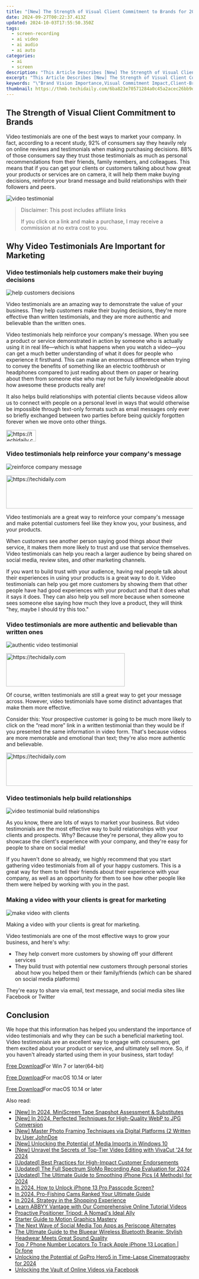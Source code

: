```yaml
---
title: "[New] The Strength of Visual Client Commitment to Brands for 2024"
date: 2024-09-27T00:22:37.413Z
updated: 2024-10-03T17:55:50.350Z
tags: 
  - screen-recording
  - ai video
  - ai audio
  - ai auto
categories: 
  - ai
  - screen
description: "This Article Describes [New] The Strength of Visual Client Commitment to Brands for 2024"
excerpt: "This Article Describes [New] The Strength of Visual Client Commitment to Brands for 2024"
keywords: "\"Brand Vision Importance,Visual Commitment Impact,Client-Brand Alignment,Consumer Brand Loyalty,Strong Visual Affinity,Brand Image Clarity,Visual Trust in Brands\""
thumbnail: https://thmb.techidaily.com/6ba823e70571284a0c45a2acec26bb9d28a4fab8bdde6a1d84cbac37f185e31d.jpg
---
```


## The Strength of Visual Client Commitment to Brands

Video testimonials are one of the best ways to market your company. In fact, according to a recent study, 92% of consumers say they heavily rely on online reviews and testimonials when making purchasing decisions. 88% of those consumers say they trust those testimonials as much as personal recommendations from their friends, family members, and colleagues. This means that if you can get your clients or customers talking about how great your products or services are on camera, it will help them make buying decisions, reinforce your brand message and build relationships with their followers and peers.

![video testimonial](https://images.wondershare.com/filmora/article-images/2022/07/video-testimonial.jpg)

>  Disclaimer: This post includes affiliate links
>
>  If you click on a link and make a purchase, I may receive a commission at no extra cost to you.
>

## Why Video Testimonials Are Important for Marketing

### Video testimonials help customers make their buying decisions

![help customers decisions](https://images.wondershare.com/filmora/article-images/2022/07/help-customers-decisions.jpg)

Video testimonials are an amazing way to demonstrate the value of your business. They help customers make their buying decisions, they're more effective than written testimonials, and they are more authentic and believable than the written ones.

Video testimonials help reinforce your company's message. When you see a product or service demonstrated in action by someone who is actually using it in real life—which is what happens when you watch a video—you can get a much better understanding of what it does for people who experience it firsthand. This can make an enormous difference when trying to convey the benefits of something like an electric toothbrush or headphones compared to just reading about them on paper or hearing about them from someone else who may not be fully knowledgeable about how awesome these products really are!

It also helps build relationships with potential clients because videos allow us to connect with people on a personal level in ways that would otherwise be impossible through text-only formats such as email messages only ever so briefly exchanged between two parties before being quickly forgotten forever when we move onto other things.

<!-- affiliate ads begin -->
<a href="https://25home.pxf.io/c/5597632/2148634/16836" target="_top" id="2148634">
  <img src="//a.impactradius-go.com/display-ad/16836-2148634" border="0" alt="https://techidaily.com" width="80" height="31"/>
</a>
<img height="0" width="0" src="https://25home.pxf.io/i/5597632/2148634/16836" style="position:absolute;visibility:hidden;" border="0" />
<!-- affiliate ads end -->

### Video testimonials help reinforce your company's message

![reinforce company message](https://images.wondershare.com/filmora/article-images/2022/07/reinforce-company-message.jpg)

<!-- affiliate ads begin -->
<a href="https://appsumo.8odi.net/c/5597632/2087389/7443" target="_top" id="2087389">
  <img src="//a.impactradius-go.com/display-ad/7443-2087389" border="0" alt="https://techidaily.com" width="728" height="90"/>
</a>
<img height="0" width="0" src="https://appsumo.8odi.net/i/5597632/2087389/7443" style="position:absolute;visibility:hidden;" border="0" />
<!-- affiliate ads end -->

Video testimonials are a great way to reinforce your company's message and make potential customers feel like they know you, your business, and your products.

When customers see another person saying good things about their service, it makes them more likely to trust and use that service themselves. Video testimonials can help you reach a larger audience by being shared on social media, review sites, and other marketing channels.

If you want to build trust with your audience, having real people talk about their experiences in using your products is a great way to do it. Video testimonials can help you get more customers by showing them that other people have had good experiences with your product and that it does what it says it does. They can also help you sell more because when someone sees someone else saying how much they love a product, they will think "hey, maybe I should try this too."

### Video testimonials are more authentic and believable than written ones

![authentic video testimonial](https://images.wondershare.com/filmora/article-images/2022/07/authentic-video-testimonial.jpg)

<!-- affiliate ads begin -->
<a href="https://aligracehair.sjv.io/c/5597632/2135401/19272" target="_top" id="2135401">
  <img src="//a.impactradius-go.com/display-ad/19272-2135401" border="0" alt="https://techidaily.com" width="320" height="90"/>
</a>
<img height="0" width="0" src="https://aligracehair.sjv.io/i/5597632/2135401/19272" style="position:absolute;visibility:hidden;" border="0" />
<!-- affiliate ads end -->

Of course, written testimonials are still a great way to get your message across. However, video testimonials have some distinct advantages that make them more effective.

Consider this: Your prospective customer is going to be much more likely to click on the “read more” link in a written testimonial than they would be if you presented the same information in video form. That's because videos are more memorable and emotional than text; they're also more authentic and believable.

<!-- affiliate ads begin -->
<a href="https://ephamedtechinc.pxf.io/c/5597632/2126492/26400" target="_top" id="2126492">
  <img src="//a.impactradius-go.com/display-ad/26400-2126492" border="0" alt="https://techidaily.com" width="640" height="90"/>
</a>
<img height="0" width="0" src="https://ephamedtechinc.pxf.io/i/5597632/2126492/26400" style="position:absolute;visibility:hidden;" border="0" />
<!-- affiliate ads end -->

### Video testimonials help build relationships

![video testimonial build relationships](https://images.wondershare.com/filmora/article-images/2022/07/video-testimonial-build-relationships.jpg)

As you know, there are lots of ways to market your business. But video testimonials are the most effective way to build relationships with your clients and prospects. Why? Because they're personal, they allow you to showcase the client's experience with your company, and they're easy for people to share on social media!

If you haven't done so already, we highly recommend that you start gathering video testimonials from all of your happy customers. This is a great way for them to tell their friends about their experience with your company, as well as an opportunity for them to see how other people like them were helped by working with you in the past.

### Making a video with your clients is great for marketing

![make video with clients](https://images.wondershare.com/filmora/article-images/2022/07/make-video-with-clients.jpg)

Making a video with your clients is great for marketing.

Video testimonials are one of the most effective ways to grow your business, and here's why:

* They help convert more customers by showing off your different services
* They build trust with potential new customers through personal stories about how you helped them or their family/friends (which can be shared on social media platforms)

They're easy to share via email, text message, and social media sites like Facebook or Twitter

## Conclusion

We hope that this information has helped you understand the importance of video testimonials and why they can be such a beneficial marketing tool. Video testimonials are an excellent way to engage with consumers, get them excited about your product or service, and ultimately sell more. So, if you haven't already started using them in your business, start today!

[Free Download](https://tools.techidaily.com/wondershare/filmora/download/)For Win 7 or later(64-bit)

[Free Download](https://tools.techidaily.com/wondershare/filmora/download/)For macOS 10.14 or later

[Free Download](https://tools.techidaily.com/wondershare/filmora/download/)For macOS 10.14 or later

<ins class="adsbygoogle"
     style="display:block"
     data-ad-format="autorelaxed"
     data-ad-client="ca-pub-7571918770474297"
     data-ad-slot="1223367746"></ins>

<ins class="adsbygoogle"
     style="display:block"
     data-ad-format="autorelaxed"
     data-ad-client="ca-pub-7571918770474297"
     data-ad-slot="1223367746"></ins>



<ins class="adsbygoogle"
     style="display:block"
     data-ad-client="ca-pub-7571918770474297"
     data-ad-slot="8358498916"
     data-ad-format="auto"
     data-full-width-responsive="true"></ins>


<span class="atpl-alsoreadstyle">Also read:</span>
<div><ul>
<li><a href="https://screen-mirroring-recording.techidaily.com/new-in-2024-miniscreen-tape-snapshot-assessment-and-substitutes/"><u>[New] In 2024, MiniScreen Tape Snapshot Assessment & Substitutes</u></a></li>
<li><a href="https://fox-helps.techidaily.com/new-in-2024-perfected-techniques-for-high-quality-webp-to-jpg-conversion/"><u>[New] In 2024, Perfected Techniques for High-Quality WebP to JPG Conversion</u></a></li>
<li><a href="https://fox-helps.techidaily.com/new-master-photo-framing-techniques-via-digital-platforms-2-written-by-user-johndoe/"><u>[New] Master Photo Framing Techniques via Digital Platforms (2 Written by User JohnDoe</u></a></li>
<li><a href="https://fox-helps.techidaily.com/new-unlocking-the-potential-of-media-imports-in-windows-10/"><u>[New] Unlocking the Potential of Media Imports in Windows 10</u></a></li>
<li><a href="https://fox-friendly.techidaily.com/new-unravel-the-secrets-of-top-tier-video-editing-with-vivacut-24-for-2024/"><u>[New] Unravel the Secrets of Top-Tier Video Editing with VivaCut '24 for 2024</u></a></li>
<li><a href="https://article-posts.techidaily.com/updated-best-practices-for-high-impact-customer-endorsements/"><u>[Updated] Best Practices for High-Impact Customer Endorsements</u></a></li>
<li><a href="https://fox-blue.techidaily.com/updated-the-full-spectrum-slomo-recording-app-evaluation-for-2024/"><u>[Updated] The Full Spectrum SloMo Recording App Evaluation for 2024</u></a></li>
<li><a href="https://fox-helps.techidaily.com/updated-the-ultimate-guide-to-smoothing-iphone-pics-4-methods-for-2024/"><u>[Updated] The Ultimate Guide to Smoothing iPhone Pics (4 Methods) for 2024</u></a></li>
<li><a href="https://ios-unlock.techidaily.com/in-2024-how-to-unlock-iphone-13-pro-passcode-screen-by-drfone-ios/"><u>In 2024, How to Unlock iPhone 13 Pro Passcode Screen?</u></a></li>
<li><a href="https://fox-helps.techidaily.com/in-2024-pro-fishing-cams-ranked-your-ultimate-guide/"><u>In 2024, Pro-Fishing Cams Ranked Your Ultimate Guide</u></a></li>
<li><a href="https://fox-helps.techidaily.com/in-2024-strategy-in-the-shopping-experience/"><u>In 2024, Strategy in the Shopping Experience</u></a></li>
<li><a href="https://solve-manuals.techidaily.com/learn-abbyy-vantage-with-our-comprehensive-online-tutorial-videos/"><u>Learn ABBYY Vantage with Our Comprehensive Online Tutorial Videos</u></a></li>
<li><a href="https://buynow-tips.techidaily.com/proactive-positioner-tripod-a-nomads-ideal-ally/"><u>Proactive Positioner Tripod: A Nomad's Ideal Ally</u></a></li>
<li><a href="https://fox-helps.techidaily.com/starter-guide-to-motion-graphics-mastery/"><u>Starter Guide to Motion Graphics Mastery</u></a></li>
<li><a href="https://fox-helps.techidaily.com/the-next-wave-of-social-media-top-apps-as-periscope-alternates/"><u>The Next Wave of Social Media Top Apps as Periscope Alternates</u></a></li>
<li><a href="https://buynow-marvelous.techidaily.com/the-ultimate-guide-to-the-blueear-wireless-bluetooth-beanie-stylish-headwear-meets-great-sound-quality/"><u>The Ultimate Guide to the Blueear Wireless Bluetooth Beanie: Stylish Headwear Meets Great Sound Quality</u></a></li>
<li><a href="https://ios-location-track.techidaily.com/top-7-phone-number-locators-to-track-apple-iphone-13-location-drfone-by-drfone-virtual-ios/"><u>Top 7 Phone Number Locators To Track Apple iPhone 13 Location | Dr.fone</u></a></li>
<li><a href="https://fox-helps.techidaily.com/unlocking-the-potential-of-gopro-hero5-in-time-lapse-cinematography-for-2024/"><u>Unlocking the Potential of GoPro Hero5 in Time-Lapse Cinematography for 2024</u></a></li>
<li><a href="https://facebook-clips.techidaily.com/unlocking-the-vault-of-online-videos-via-facebook/"><u>Unlocking the Vault of Online Videos via Facebook</u></a></li>
</ul></div>

